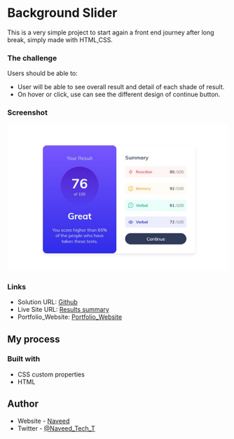 # Background Slider

This is a very simple project to start again a front end journey after long break, simply made with HTML,CSS.

### The challenge

Users should be able to:

- User will be able to see overall result and detail of each shade of result.
- On hover or click, use can see the different design of continue button.

### Screenshot

![](/screenshot.png)

### Links

- Solution URL: [Github](https://github.com/Naveed89-tech/summary_result)
- Live Site URL: [Results summary](https://backgroundsliderappjavascript.netlify.app/)
- Portfolio_Website: [Portfolio_Website](https://naveedtechs.netlify.app/)

## My process

### Built with

- CSS custom properties
- HTML

## Author

- Website - [Naveed](https://naveedtechs.netlify.app/)
- Twitter - [@Naveed_Tech_T](https://twitter.com/Naveed_Tech_T)
